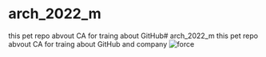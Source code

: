 # arch_2022_m
this pet repo abvout CA for traing about GitHub# arch_2022_m
this pet repo abvout CA for traing about GitHub and company
![force](https://www.olimp-cadillac.ru/news/111/)
